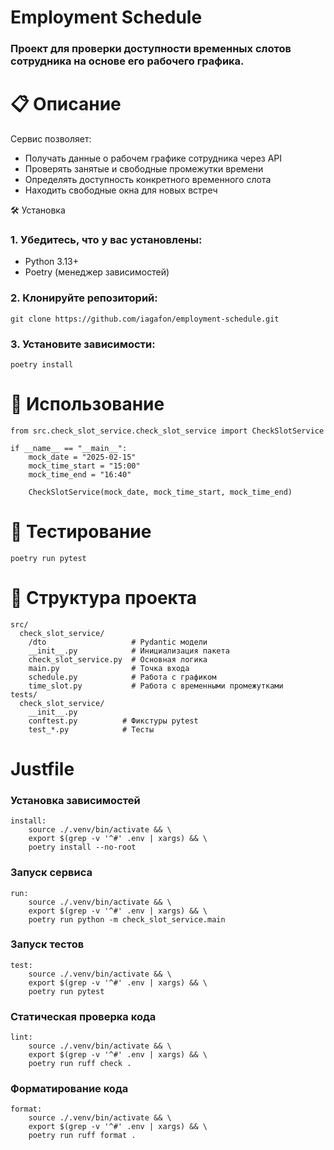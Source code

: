 # Employment Schedule
### Проект для проверки доступности временных слотов сотрудника на основе его рабочего графика.


# 📋 Описание

Сервис позволяет:

- Получать данные о рабочем графике сотрудника через API
- Проверять занятые и свободные промежутки времени
- Определять доступность конкретного временного слота
- Находить свободные окна для новых встреч

🛠 Установка

### 1. Убедитесь, что у вас установлены:
- Python 3.13+
- Poetry (менеджер зависимостей)

### 2. Клонируйте репозиторий:
`git clone https://github.com/iagafon/employment-schedule.git`

### 3. Установите зависимости:
`poetry install`

# 🚀 Использование
```
from src.check_slot_service.check_slot_service import CheckSlotService

if __name__ == "__main__":
    mock_date = "2025-02-15"
    mock_time_start = "15:00"
    mock_time_end = "16:40"

    CheckSlotService(mock_date, mock_time_start, mock_time_end)
```

# 🧪 Тестирование
`poetry run pytest`

# 📂 Структура проекта
```
src/
  check_slot_service/
    /dto                   # Pydantic модели
    __init__.py            # Инициализация пакета
    check_slot_service.py  # Основная логика
    main.py                # Точка входа
    schedule.py            # Работа с графиком
    time_slot.py           # Работа с временными промежутками
tests/
  check_slot_service/
    __init__.py
    conftest.py          # Фикстуры pytest
    test_*.py            # Тесты
```

# Justfile
### Установка зависимостей
```
install:
    source ./.venv/bin/activate && \
    export $(grep -v '^#' .env | xargs) && \
    poetry install --no-root
```

### Запуск сервиса
```
run:
    source ./.venv/bin/activate && \
    export $(grep -v '^#' .env | xargs) && \
    poetry run python -m check_slot_service.main
```

### Запуск тестов
```
test:
    source ./.venv/bin/activate && \
    export $(grep -v '^#' .env | xargs) && \
    poetry run pytest
```

### Статическая проверка кода
```
lint:
    source ./.venv/bin/activate && \
    export $(grep -v '^#' .env | xargs) && \
    poetry run ruff check .
```

### Форматирование кода
```
format:
    source ./.venv/bin/activate && \
    export $(grep -v '^#' .env | xargs) && \
    poetry run ruff format .
```

